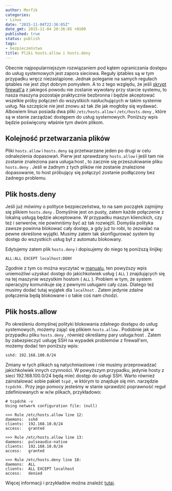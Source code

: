 ```yaml
---
author: Morfik
categories:
- Linux
date: "2015-11-04T22:36:05Z"
date_gmt: 2015-11-04 20:36:05 +0100
published: true
status: publish
tags:
- bezpieczeństwo
title: Pliki hosts.allow i hosts.deny
---
```


Obecnie najpopularniejszym rozwiązaniem pod kątem ograniczania dostępu do usług systemowych jest
zapora sieciowa. Reguły iptables są w tym przypadku wręcz niezastąpione. Jednak poleganie na samych
regułach iptables nie jest zbyt dobrym pomysłem. A to z tego względu, że jeśli [skrypt
firewall'a](/post/firewall-na-linuxowe-maszyny-klienckie/) z jakiegoś powodu nie
zostanie wywołany przy starcie systemu, to nasza maszyna pozostaje praktycznie bezbronna i będzie
akceptować wszelkie próby połączeń do wszystkich nasłuchujących w takim systemie usług. Na szczęście
nie jest znowu aż tak źle jak mogłoby się wydawać. Albowiem linux posiada dwa pliki
`/etc/hosts.allow` i `/etc/hosts.deny` , które są w stanie zarządzać dostępem do usług systemowych.
Poniższy wpis będzie poświęcony właśnie tym dwóm plikom.

<!--more-->
## Kolejność przetwarzania plików

Pliki `hosts.allow` i `hosts.deny` są przetwarzane jeden po drugi w celu odnalezienia dopasowań.
Pierw jest sprawdzany `hosts.allow` i jeśli tam nie zostanie znaleziona para usługa:host , to
zacznie się przeszukiwanie pliku `hosts.deny` . Jeśli w żadnym z tych plików nie zostanie znalezione
dopasowanie, to host próbujący się połączyć zostanie podłączony bez żadnego problemu.

## Plik hosts.deny

Jeśli już mówimy o polityce bezpieczeństwa, to na sam początek zajmijmy się plikiem `hosts.deny` .
Domyślnie jest on pusty, zatem każde połączenie z lokalną usługą będzie akceptowane. W przypadku
maszyn klienckich, czy też i serwerów, nie powinniśmy być aż tak rozwięźli. Domyśla polityka zawsze
powinna blokować cały dostęp, a gdy już to robi, to zezwalać na pewne określone wyjątki. Musimy
zatem tak skonfigurować system by dostęp do wszystkich usług był z automatu blokowany.

Edytujemy zatem plik `hosts.deny` i dopisujemy do niego tę poniższą linijkę:

    ALL:ALL EXCEPT localhost:DENY

Zgodnie z tym co można wyczytać w
[manualu](http://manpages.ubuntu.com/manpages/wily/en/man5/hosts.deny.5.html), ten powyższy wpis
uniemożliwi uzyskać dostęp do jakichkolwiek usług ( `ALL` ) znajdujących się na tej maszynie
wszystkim hostom ( `ALL` ). Problem w tym, że system operacyjny komunikuje się z pewnymi usługami
cały czas. Dlatego też musimy dodać tutaj wyjątek dla `localhost` . Zatem jedynie zdalne połączenia
będą blokowane i o takie coś nam chodzi.

## Plik hosts.allow

Po określeniu domyślnej polityki blokowania zdalnego dostępu do usług systemowych, możemy zająć się
plikiem `hosts.allow` . Podobnie jak w przypadku pliku `hosts.deny` , również określamy pary
usługa:host . Zatem by zabezpieczyć usługę SSH na wypadek problemów z firewall'em, możemy dodać ten
poniższy wpis:

    sshd: 192.168.100.0/24

Zmiany w tych plikach są natychmiastowe i nie musimy przeprowadzać jakichkolwiek innych czynności. W
powyższym przypadku, jedynie hosty z sieci 192.168.100.0/24 będą mieć dostęp do usługi SSH. Warto
również zainstalować sobie pakiet `tcpd` , w którym to znajduje się min. narzędzie `tcpdchk` . Przy
jego pomocy jesteśmy w stanie sprawdzić poprawność reguł zdefiniowanych w w/w plikach, przykładowo:

    # tcpdchk -v
    Using network configuration file: (null)

    >>> Rule /etc/hosts.allow line 12:
    daemons:  sshd
    clients:  192.168.10.0/24
    access:   granted

    >>> Rule /etc/hosts.allow line 13:
    daemons:  pulseaudio-native
    clients:  192.168.10.0/24
    access:   granted

    >>> Rule /etc/hosts.deny line 18:
    daemons:  ALL
    clients:  ALL EXCEPT localhost
    access:   denied

Więcej informacji i przykładów można znaleźć
[tutaj](http://static.closedsrc.org/articles/dn-articles/hosts_allow.html).
